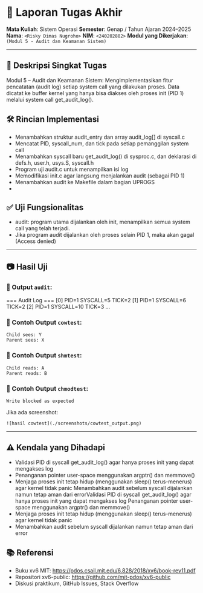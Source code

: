# 📝 Laporan Tugas Akhir

**Mata Kuliah**: Sistem Operasi
**Semester**: Genap / Tahun Ajaran 2024–2025
**Nama**: `<Risky Dimas Nugroho>`
**NIM**: `<240202882>`
**Modul yang Dikerjakan**:
`(Modul 5 - Audit dan Keamanan Sistem)`

---

## 📌 Deskripsi Singkat Tugas

Modul 5 – Audit dan Keamanan Sistem:
Mengimplementasikan fitur pencatatan (audit log) setiap system call yang dilakukan proses. Data dicatat ke buffer kernel yang hanya bisa diakses oleh proses init (PID 1) melalui system call get_audit_log().

## 🛠️ Rincian Implementasi

* Menambahkan struktur audit_entry dan array audit_log[] di syscall.c
* Mencatat PID, syscall_num, dan tick pada setiap pemanggilan system call
* Menambahkan syscall baru get_audit_log() di sysproc.c, dan deklarasi di defs.h, user.h, usys.S, syscall.h
* Program uji audit.c untuk menampilkan isi log
* Memodifikasi init.c agar langsung menjalankan audit (sebagai PID 1)
* Menambahkan audit ke Makefile dalam bagian UPROGS
* 
## ✅ Uji Fungsionalitas

* audit: program utama dijalankan oleh init, menampilkan semua system call yang telah terjadi.
* Jika program audit dijalankan oleh proses selain PID 1, maka akan gagal (Access denied)

---

## 📷 Hasil Uji

### 📍 Output `audit`:
=== Audit Log ===
[0] PID=1 SYSCALL=5 TICK=2
[1] PID=1 SYSCALL=6 TICK=2
[2] PID=1 SYSCALL=10 TICK=3
...

### 📍 Contoh Output `cowtest`:

```
Child sees: Y
Parent sees: X
```

### 📍 Contoh Output `shmtest`:

```
Child reads: A
Parent reads: B
```

### 📍 Contoh Output `chmodtest`:

```
Write blocked as expected
```

Jika ada screenshot:

```
![hasil cowtest](./screenshots/cowtest_output.png)
```

---

## ⚠️ Kendala yang Dihadapi

* Validasi PID di syscall get_audit_log() agar hanya proses init yang dapat mengakses log
* Penanganan pointer user-space menggunakan argptr() dan memmove()
* Menjaga proses init tetap hidup (menggunakan sleep() terus-menerus) agar kernel tidak panic
  Menambahkan audit sebelum syscall dijalankan namun tetap aman dari errorValidasi PID di syscall get_audit_log() agar hanya proses init yang dapat mengakses log
  Penanganan pointer user-space menggunakan argptr() dan memmove()
* Menjaga proses init tetap hidup (menggunakan sleep() terus-menerus) agar kernel tidak panic
* Menambahkan audit sebelum syscall dijalankan namun tetap aman dari error

## 📚 Referensi

* Buku xv6 MIT: https://pdos.csail.mit.edu/6.828/2018/xv6/book-rev11.pdf
* Repositori xv6-public: https://github.com/mit-pdos/xv6-public
* Diskusi praktikum, GitHub Issues, Stack Overflow
